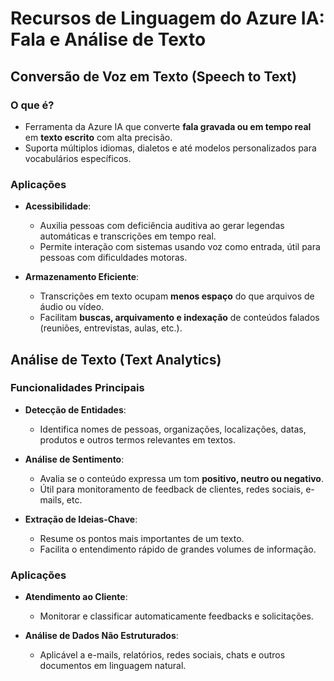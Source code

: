 # Recursos de Linguagem do Azure IA: Fala e Análise de Texto

## Conversão de Voz em Texto (Speech to Text)

### O que é?
- Ferramenta da Azure IA que converte **fala gravada ou em tempo real** em **texto escrito** com alta precisão.
- Suporta múltiplos idiomas, dialetos e até modelos personalizados para vocabulários específicos.

### Aplicações
- **Acessibilidade**:
  - Auxilia pessoas com deficiência auditiva ao gerar legendas automáticas e transcrições em tempo real.
  - Permite interação com sistemas usando voz como entrada, útil para pessoas com dificuldades motoras.

- **Armazenamento Eficiente**:
  - Transcrições em texto ocupam **menos espaço** do que arquivos de áudio ou vídeo.
  - Facilitam **buscas, arquivamento e indexação** de conteúdos falados (reuniões, entrevistas, aulas, etc.).

## Análise de Texto (Text Analytics)

### Funcionalidades Principais
- **Detecção de Entidades**:
  - Identifica nomes de pessoas, organizações, localizações, datas, produtos e outros termos relevantes em textos.

- **Análise de Sentimento**:
  - Avalia se o conteúdo expressa um tom **positivo, neutro ou negativo**.
  - Útil para monitoramento de feedback de clientes, redes sociais, e-mails, etc.

- **Extração de Ideias-Chave**:
  - Resume os pontos mais importantes de um texto.
  - Facilita o entendimento rápido de grandes volumes de informação.

### Aplicações
- **Atendimento ao Cliente**:
  - Monitorar e classificar automaticamente feedbacks e solicitações.

- **Análise de Dados Não Estruturados**:
  - Aplicável a e-mails, relatórios, redes sociais, chats e outros documentos em linguagem natural.

